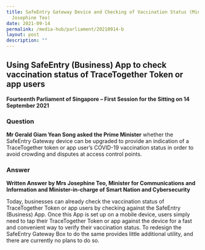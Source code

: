 ```yaml
---
title: SafeEntry Gateway Device and Checking of Vaccination Status (Minister
  Josephine Teo)
date: 2021-09-14
permalink: /media-hub/parliament/20210914-b
layout: post
description: ""
---
```


## Using SafeEntry (Business) App to check vaccination status of TraceTogether Token or app users 

**Fourteenth Parliament of Singapore – First Session for the Sitting on 14 September 2021**

### Question

**Mr Gerald Giam Yean Song asked the Prime Minister** whether the SafeEntry Gateway device can be upgraded to provide an indication of a TraceTogether token or app user’s COVID-19 vaccination status in order to avoid crowding and disputes at access control points.

### Answer

**Written Answer by Mrs Josephine Teo, Minister for Communications and Information and Minister-in-charge of Smart Nation and Cybersecurity**

Today, businesses can already check the vaccination status of TraceTogether Token or app users by checking against the SafeEntry (Business) App. Once this App is set up on a mobile device, users simply need to tap their TraceTogether Token or app against the device for a fast and convenient way to verify their vaccination status. To redesign the SafeEntry Gateway Box to do the same provides little additional utility, and there are currently no plans to do so.